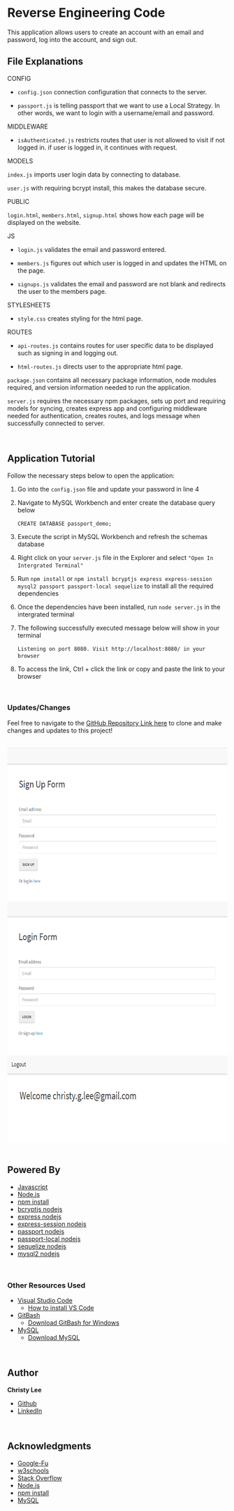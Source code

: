 # Reverse Engineering Code

This application allows users to create an account with an email and password, log into the account, and sign out. 


## File Explanations

CONFIG
* `config.json` connection configuration that connects to the server.

* `passport.js` is telling passport that we want to use a Local Strategy. In other words, we want to login with a username/email and password.

MIDDLEWARE

* `isAuthenticated.js` restricts routes that user is not allowed to visit if not logged in. if user is logged in, it continues with request.


MODELS

`index.js` imports user login data by connecting to database.

`user.js` with requiring bcrypt install, this makes the database secure.

PUBLIC

`login.html`, `members.html`, `signup.html` shows how each page will be displayed on the website.

JS

* `login.js` validates the email and password entered.

* `members.js` figures out which user is logged in and updates the HTML on the page.

* `signups.js` validates the email and password are not blank and redirects the user to the members page.

STYLESHEETS

* `style.css` creates styling for the html page.

ROUTES

* `api-routes.js` contains routes for user specific data to be displayed such as signing in and logging out.

* `html-routes.js` directs user to the appropriate html page.

`package.json` contains all necessary package information, node modules required, and version information needed to run the application.

`server.js` requires the necessary npm packages, sets up port and requiring models for syncing, creates express app and configuring middleware needed for authentication, creates routes, and logs message when successfully connected to server.


<br>

## Application Tutorial

Follow the necessary steps below to open the application:

1. Go into the `config.json` file and update your password in line 4

2. Navigate to MySQL Workbench and enter create the database query below

    ```
    CREATE DATABASE passport_demo;
    ```
3. Execute the script in MySQL Workbench and refresh the schemas database

4. Right click on your `server.js` file in the Explorer and select `"Open In Intergrated Terminal"`

5. Run `npm install` or `npm install bcryptjs express express-session mysql2 passport passport-local sequelize` to install all the required dependencies

6. Once the dependencies have been installed, run `node server.js` in the intergrated terminal

7. The following successfully executed message below will show in your terminal

    ```
    Listening on port 8080. Visit http://localhost:8080/ in your browser
    ```

8. To access the link, Ctrl + click the link or copy and paste the link to your browser

<br>

### Updates/Changes
Feel free to navigate to the [GitHub Repository Link here](https://github.com/christyglee/reverse-engineering-code) to clone and make changes and updates to this project!

<br>

<img src="reverse-engineering-code1.PNG" width="600" height="350">

<br>

<img src="reverse-engineering-code2.PNG" width="600" height="350">

<br>

<img src="reverse-engineering-code3.PNG" width="600" height="200">

<br>
<br>

## Powered By

* [Javascript](https://developer.mozilla.org/en-US/docs/Web/JavaScript)
* [Node.js](https://nodejs.org/en/)
* [npm install](https://nodejs.org/en/)
* [bcryptjs nodejs](https://www.npmjs.com/package/bcryptjs)
* [express nodejs](https://www.npmjs.com/package/express)
* [express-session nodejs](https://www.npmjs.com/package/express-session)
* [passport nodejs](https://www.npmjs.com/package/passport)
* [passport-local nodejs](https://www.npmjs.com/package/passport-local)
* [sequelize nodejs](https://www.npmjs.com/package/sequelize)
* [mysql2 nodejs](https://www.npmjs.com/package/mysql2)


<br>

### Other Resources Used

* [Visual Studio Code](https://code.visualstudio.com/)
    * [How to install VS Code](https://code.visualstudio.com/docs/setup/setup-overview)
* [GitBash](https://gitforwindows.org/)
    * [Download GitBash for Windows](https://git-scm.com/downloads)
* [MySQL](https://www.mysql.com/)
    * [Download MySQL](https://dev.mysql.com/downloads/mysql/)

<br>

## Author
**Christy Lee** 

- [Github](https://github.com/christyglee)
- [LinkedIn](https://www.linkedin.com/in/christy-g-lee/)

<br> 

## Acknowledgments

* [Google-Fu](https://www.google.com)
* [w3schools](https://www.w3schools.com/)
* [Stack Overflow](https://stackoverflow.com/search?q=over)
* [Node.js](https://nodejs.org/en/)
* [npm install](https://nodejs.org/en/)
* [MySQL](https://www.mysql.com/)
